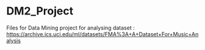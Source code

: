 # DM2_Project

Files for Data Mining project for analysing dataset : 
https://archive.ics.uci.edu/ml/datasets/FMA%3A+A+Dataset+For+Music+Analysis